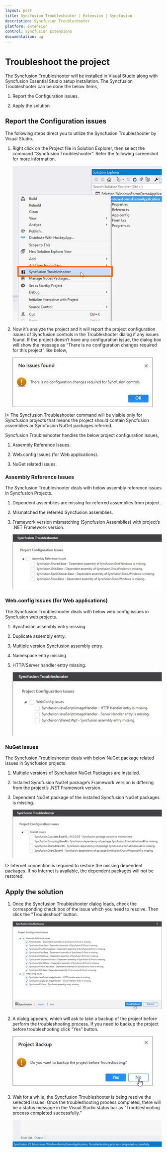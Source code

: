 ```yaml
---
layout: post
title: Syncfusion Troubleshooter | Extension | Syncfusion
description: Syncfusion Troubleshooter
platform: extension
control: Syncfusion Extensions
documentation: ug
---
```


# Troubleshoot the project

The Syncfusion Troubleshooter will be installed in Visual Studio along with Syncfusion Essential Studio setup installation. The Syncfusion Troubleshooter can be done the below items,

1. Report the Configuration issues.  

2. Apply the solution

## Report the Configuration issues

The following steps direct you to utilize the Syncfusion Troubleshooter by Visual Studio. 

1. Right click on the Project file in Solution Explorer, then select the command “Syncfusion Troubleshooter”. Refer the following screenshot for more information. 

   ![](SyncfusionTroubleshooter_images/SyncfusionTroubleshooter_img1.jpeg)

2. Now it’s analyze the project and it will report the project configuration issues of Syncfusion controls in the Troubleshooter dialog if any issues found. If the project doesn’t have any configuration issue, the dialog box will show the message as “There is no configuration changes required for this project” like below,

   ![](SyncfusionTroubleshooter_images/SyncfusionTroubleshooter_img2.jpeg)

I> The Syncfusion Troubleshooter command will be visible only for Syncfusion projects that means the project should contain Syncfusion assemblies or Syncfusion NuGet packages referred.

Syncfusion Troubleshooter handles the below project configuration issues, 

1. Assembly Reference Issues.

2. Web.config Issues (for Web applications).

3. NuGet related Issues.

### Assembly Reference Issues

The Syncfusion Troubleshooter deals with below assembly reference issues in Syncfusion Projects. 

1. Dependent assemblies are missing for referred assemblies from project. 

2. Mismatched the referred Syncfusion assemblies. 

3. Framework version mismatching (Syncfusion Assemblies) with project’s .NET Framework version. 

   ![](SyncfusionTroubleshooter_images/SyncfusionTroubleshooter_img3.jpeg)

### Web.config Issues (for Web applications)

The Syncfusion Troubleshooter deals with below web.config issues in Syncfusion web projects. 

1. Syncfusion assembly entry missing.

2. Duplicate assembly entry. 

3. Multiple version Syncfusion assembly entry. 

4. Namespace entry missing.

5. HTTP/Server handler entry missing.
 
   ![](SyncfusionTroubleshooter_images/SyncfusionTroubleshooter_img4.jpeg)

### NuGet Issues

The Syncfusion Troubleshooter deals with below NuGet package related issues in Syncfusion projects. 

1. Multiple versions of Syncfusion NuGet Packages are installed. 

2. Installed Syncfusion NuGet package’s Framework version is differing from the project’s .NET Framework version.

3. Dependent NuGet package of the installed Syncfusion NuGet packages is missing. 

   ![](SyncfusionTroubleshooter_images/SyncfusionTroubleshooter_img5.jpeg)

I> Internet connection is required to restore the missing dependent packages. If no Internet is available, the dependent packages will not be restored.

## Apply the solution

1. Once the Syncfusion Troubleshooter dialog loads, check the corresponding check box of the issue which you need to resolve. Then click the "Troubleshoot" button. 

   ![](SyncfusionTroubleshooter_images/SyncfusionTroubleshooter_img6.jpeg)

2. A dialog appears, which will ask to take a backup of the project before perform the troubleshooting process. If you need to backup the project before troubleshooting click “Yes” button. 

   ![](SyncfusionTroubleshooter_images/SyncfusionTroubleshooter_img7.jpeg)

3. Wait for a while, the Syncfusion Troubleshooter is being resolve the selected issues. Once the troubleshooting process completed, there will be a status message in the Visual Studio status bar as “Troubleshooting process completed successfully.” 

   ![](SyncfusionTroubleshooter_images/SyncfusionTroubleshooter_img8.jpeg)